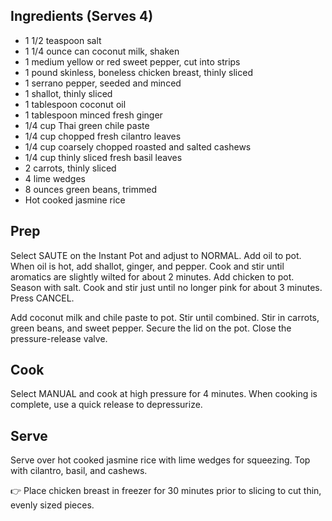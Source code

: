 Ingredients (Serves 4)
----------------------

* 1 1/2 teaspoon salt
* 1 1/4 ounce can coconut milk, shaken
* 1 medium yellow or red sweet pepper, cut into strips
* 1 pound skinless, boneless chicken breast, thinly sliced
* 1 serrano pepper, seeded and minced
* 1 shallot, thinly sliced
* 1 tablespoon coconut oil
* 1 tablespoon minced fresh ginger
* 1/4 cup Thai green chile paste
* 1/4 cup chopped fresh cilantro leaves
* 1/4 cup coarsely chopped roasted and salted cashews
* 1/4 cup thinly sliced fresh basil leaves
* 2 carrots, thinly sliced
* 4 lime wedges
* 8 ounces green beans, trimmed
* Hot cooked jasmine rice

Prep
----

Select SAUTE on the Instant Pot and adjust to NORMAL. Add oil to pot. When oil is hot, add shallot, ginger, and pepper. Cook and stir until aromatics are slightly wilted for about 2 minutes. Add chicken to pot. Season with salt. Cook and stir just until no longer pink for about 3 minutes. Press CANCEL.

Add coconut milk and chile paste to pot. Stir until combined. Stir in carrots, green beans, and sweet pepper. Secure the lid on the pot. Close the pressure-release valve.

Cook
----

Select MANUAL and cook at high pressure for 4 minutes. When cooking is complete, use a quick release to depressurize.

Serve
-----

Serve over hot cooked jasmine rice with lime wedges for squeezing. Top with cilantro, basil, and cashews.

👉 Place chicken breast in freezer for 30 minutes prior to slicing to cut thin, evenly sized pieces.
